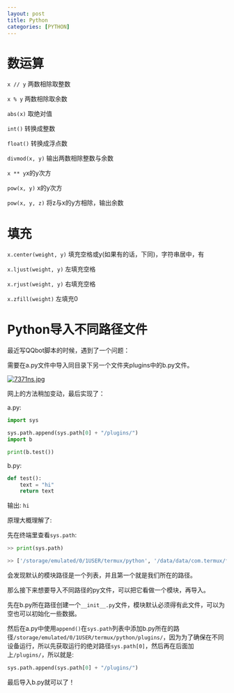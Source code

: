 ```yaml
---
layout: post
title: Python
categories: [PYTHON]
---
```


# 数运算
`x // y`  两数相除取整数

`x % y`  两数相除取余数

`abs(x)` 取绝对值

`int()` 转换成整数

`float()` 转换成浮点数

`divmod(x, y)` 输出两数相除整数与余数

`x ** y`x的y次方

`pow(x, y)` x的y次方

`pow(x, y, z)` 将z与x的y方相除，输出余数

# 填充

`x.center(weight, y)`
填充空格或y(如果有的话，下同)，字符串居中，有

`x.ljust(weight, y)`
左填充空格

`x.rjust(weight, y)`
右填充空格

`x.zfill(weight)`
左填充0

# Python导入不同路径文件

最近写QQbot脚本的时候，遇到了一个问题：

需要在a.py文件中导入同目录下另一个文件夹plugins中的b.py文件。

[![7371ns.jpg](https://s4.ax1x.com/2022/01/14/7371ns.jpg)](https://imgtu.com/i/7371ns)

网上的方法稍加变动，最后实现了：

a.py:

````python
import sys

sys.path.append(sys.path[0] + "/plugins/")
import b

print(b.test())
`````

b.py:

````python
def test():
    text = "hi"
    return text
````

输出: `hi`

原理大概理解了:

先在终端里查看`sys.path`:

````python
>> print(sys.path)

>> ['/storage/emulated/0/1USER/termux/python', '/data/data/com.termux/files/usr/lib/python310.zip', '/data/data/com.termux/files/usr/lib/python3.10', '/data/data/com.termux/files/usr/lib/python3.10/lib-dynload', '/data/data/com.termux/files/usr/lib/python3.10/site-packages']
````

会发现默认的模块路径是一个列表，并且第一个就是我们所在的路径。

那么接下来想要导入不同路径的py文件，可以把它看做一个模块，再导入。

先在b.py所在路径创建一个`__init__.py`文件，模块默认必须得有此文件，可以为空也可以初始化一些数据。

然后在a.py中使用`append()`在`sys.path`列表中添加b.py所在的路径`/storage/emulated/0/1USER/termux/python/plugins/`，因为为了确保在不同设备运行，所以先获取运行的绝对路径`sys.path[0]`，然后再在后面加上`/plugins/`，所以就是:

````python
sys.path.append(sys.path[0] + "/plugins/")
````
最后导入b.py就可以了！


